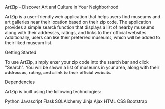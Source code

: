 ArtZip - Discover Art and Culture in Your Neighborhood

ArtZip is a user-friendly web application that helps users find museums and art galleries near their location based on their zip code. The application provides a simple search function that displays a list of nearby museums along with their addresses, ratings, and links to their official websites. Additionally, users can like their preferred museums, which will be added to their liked museum list.

Getting Started

To use ArtZip, simply enter your zip code into the search bar and click "Search". You will be shown a list of museums in your area, along with their addresses, rating, and a link to their official website.


Dependencies

ArtZip is built using the following technologies:

Python
Javascript
Flask
SQLAlchemy
Jinja
Ajax
HTML
CSS
Bootstrap


